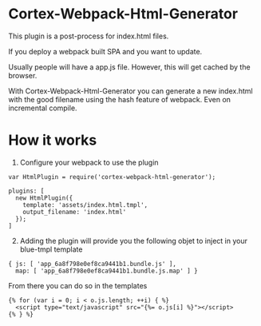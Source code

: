 # Cortex-Webpack-Html-Generator

This plugin is a post-process for index.html files.

If you deploy a webpack built SPA and you want to update.

Usually people will have a app.js file. However, this will get cached by the browser.

With Cortex-Webpack-Html-Generator you can generate a new index.html with the good filename using the hash feature of webpack. Even on incremental compile.

# How it works

1. Configure your webpack to use the plugin

```
var HtmlPlugin = require('cortex-webpack-html-generator');

plugins: [
  new HtmlPlugin({
    template: 'assets/index.html.tmpl',
    output_filename: 'index.html'
  });
]
```

2. Adding the plugin will provide you the following objet to inject in your blue-tmpl template

```
{ js: [ 'app_6a8f798e0ef8ca9441b1.bundle.js' ],
  map: [ 'app_6a8f798e0ef8ca9441b1.bundle.js.map' ] }
```

From there you can do so in the templates

```
{% for (var i = 0; i < o.js.length; ++i) { %}
  <script type="text/javascript" src="{%= o.js[i] %}"></script>
{% } %}
```
